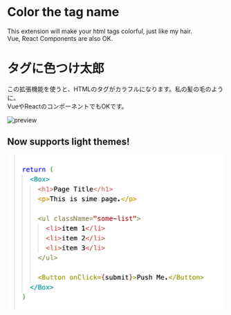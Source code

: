 # Color the tag name
This extension will make your html tags colorful, just like my hair.  
Vue, React Components are also OK.
# タグに色つけ太郎
この拡張機能を使うと、HTMLのタグがカラフルになります。私の髪の毛のように。   
VueやReactのコンポーネントでもOKです。

![preview](https://user-images.githubusercontent.com/48117711/115729084-110c5000-a3c0-11eb-8240-5018013bdc8f.png)

## Now supports light themes!

![preview light theme](img/light-theme.png)
